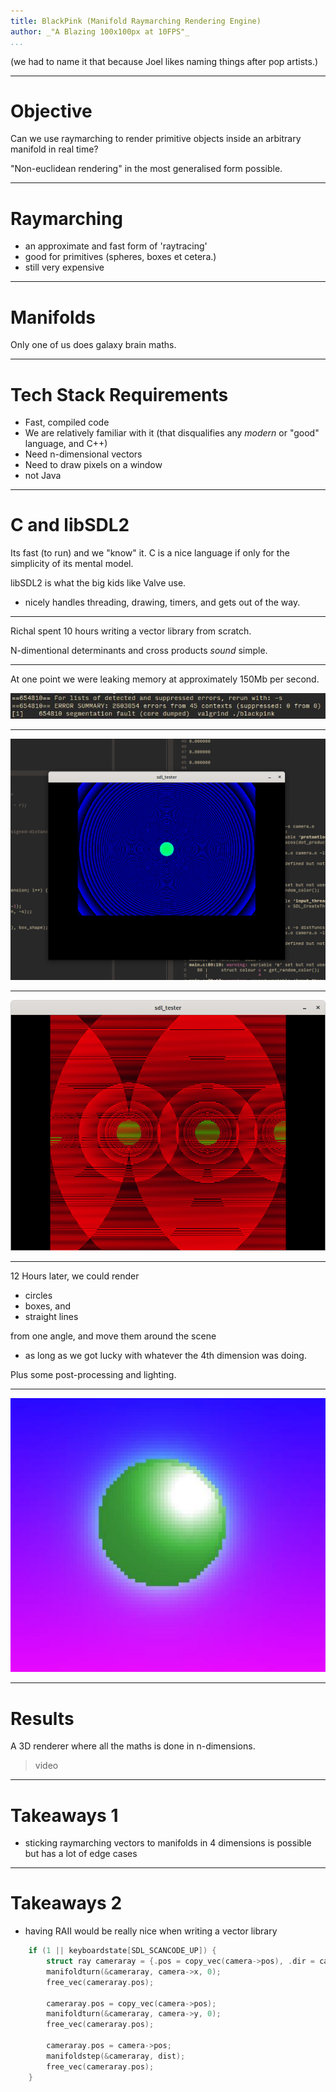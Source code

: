 ```yaml
---
title: BlackPink (Manifold Raymarching Rendering Engine)
author: _"A Blazing 100x100px at 10FPS"_
...
```



(we had to name it that because Joel likes naming things after pop artists.)

---

# Objective

Can we use raymarching to render primitive objects inside an arbitrary manifold
in real time?

"Non-euclidean rendering" in the most generalised form possible.

---

# Raymarching

- an approximate and fast form of 'raytracing'
- good for primitives (spheres, boxes et cetera.)
- still very expensive

---

# Manifolds

Only one of us does galaxy brain maths.

---

# Tech Stack Requirements

- Fast, compiled code
- We are relatively familiar with it (that disqualifies any _modern_ or "good"
    language, and C++)
- Need n-dimensional vectors
- Need to draw pixels on a window
- not Java

---

# C and libSDL2

Its fast (to run) and we "know" it. C is a nice language if only for the 
simplicity of its mental model. 

libSDL2 is what the big kids like Valve use.

- nicely handles threading, drawing, timers, and gets out of the way. 

---

Richal spent 10 hours writing a vector library from scratch.

N-dimentional determinants and cross products _sound_ simple. 

---

At one point we were leaking memory at approximately 150Mb per second.

![lots of vagrind errors](img/b1.jpg)

---

![1pm Saturday](img/b3.png)

---

![Fail states were often interesting](img/b2.png)

---

12 Hours later, we could render 

- circles
- boxes, and 
- straight lines 

from one angle, and move them around the scene 

- as long as we got lucky with whatever the 4th dimension was doing. 

Plus some post-processing and lighting.

---

![a green sphere](img/b4.jpg)

---

# Results

A 3D renderer where all the maths is done in n-dimensions. 

> video

---

# Takeaways 1

- sticking raymarching vectors to manifolds in 4 dimensions is possible but has 
    a lot of edge cases 

---

# Takeaways 2 

- having RAII would be really nice when writing a vector library 

```c
    if (1 || keyboardstate[SDL_SCANCODE_UP]) {
        struct ray cameraray = {.pos = copy_vec(camera->pos), .dir = camera->y};
        manifoldturn(&cameraray, camera->x, 0);
        free_vec(cameraray.pos);

        cameraray.pos = copy_vec(camera->pos);
        manifoldturn(&cameraray, camera->y, 0);
        free_vec(cameraray.pos);

        cameraray.pos = camera->pos;
        manifoldstep(&cameraray, dist);
        free_vec(cameraray.pos);
    }
```

